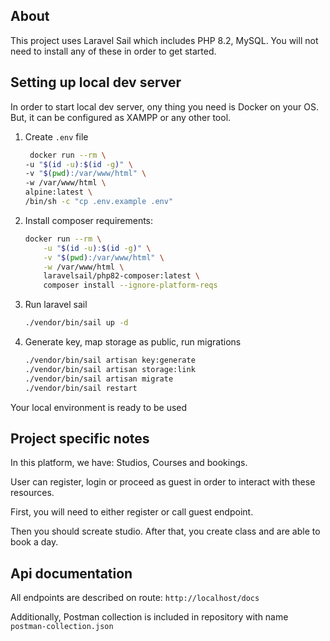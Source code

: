 ## About

This project uses Laravel Sail which includes PHP 8.2, MySQL. You will not need to install any of these in order to get started. 

## Setting up local dev server

In order to start local dev server, ony thing you need is Docker on your OS. But, it can be configured as XAMPP or any other tool.


1. Create `.env` file

    ```bash
     docker run --rm \
    -u "$(id -u):$(id -g)" \
    -v "$(pwd):/var/www/html" \
    -w /var/www/html \
    alpine:latest \
    /bin/sh -c "cp .env.example .env"
    ```
   

2. Install composer requirements:
    ```bash
    docker run --rm \
        -u "$(id -u):$(id -g)" \
        -v "$(pwd):/var/www/html" \
        -w /var/www/html \
        laravelsail/php82-composer:latest \
        composer install --ignore-platform-reqs
    ```
3. Run laravel sail

    ```bash
    ./vendor/bin/sail up -d
    ```

6. Generate key, map storage as public, run migrations

    ```bash
    ./vendor/bin/sail artisan key:generate
    ./vendor/bin/sail artisan storage:link
    ./vendor/bin/sail artisan migrate
    ./vendor/bin/sail restart
    ```

Your local environment is ready to be used

## Project specific notes

In this platform, we have: Studios, Courses and bookings.

User can register, login or proceed as guest in order to interact with these resources.

First, you will need to either register or call guest endpoint.

Then you should screate studio. After that, you create class and are able to book a day.

## Api documentation

All endpoints are described on route: `http://localhost/docs`

Additionally, Postman collection is included in repository with name `postman-collection.json`
